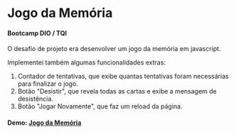 # Jogo da Memória

#### Bootcamp DIO / TQI

O desafio de projeto era desenvolver um jogo da memória em javascript.

Implementei também algumas funcionalidades extras:

1.  Contador de tentativas, que exibe quantas tentativas foram necessárias para finalizar o jogo.
2.  Botão "Desistir", que revela todas as cartas e exibe a mensagem de desistência.
3.  Botão "Jogar Novamente", que faz um reload da página.



#### Demo: [Jogo da Memória]([https://www.adivision.com.br/projetos/javascript/jogo-da-memoria/](https://gustavocorte.github.io/Jogo_da_memoria_Bootcamp_dio/) "Jogo da Memória")
